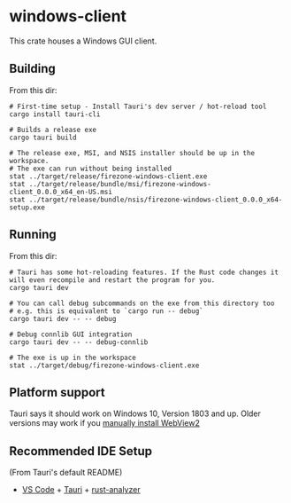 # windows-client

This crate houses a Windows GUI client.

## Building

From this dir:

```
# First-time setup - Install Tauri's dev server / hot-reload tool
cargo install tauri-cli

# Builds a release exe
cargo tauri build

# The release exe, MSI, and NSIS installer should be up in the workspace.
# The exe can run without being installed
stat ../target/release/firezone-windows-client.exe
stat ../target/release/bundle/msi/firezone-windows-client_0.0.0_x64_en-US.msi
stat ../target/release/bundle/nsis/firezone-windows-client_0.0.0_x64-setup.exe
```

## Running

From this dir:

```
# Tauri has some hot-reloading features. If the Rust code changes it will even recompile and restart the program for you.
cargo tauri dev

# You can call debug subcommands on the exe from this directory too
# e.g. this is equivalent to `cargo run -- debug`
cargo tauri dev -- -- debug

# Debug connlib GUI integration
cargo tauri dev -- -- debug-connlib

# The exe is up in the workspace
stat ../target/debug/firezone-windows-client.exe
```

## Platform support

Tauri says it should work on Windows 10, Version 1803 and up. Older versions may work if you [manually install WebView2](https://tauri.app/v1/guides/getting-started/prerequisites#2-webview2)

## Recommended IDE Setup

(From Tauri's default README)

- [VS Code](https://code.visualstudio.com/) + [Tauri](https://marketplace.visualstudio.com/items?itemName=tauri-apps.tauri-vscode) + [rust-analyzer](https://marketplace.visualstudio.com/items?itemName=rust-lang.rust-analyzer)

